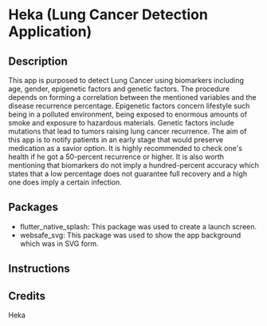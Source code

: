 # Heka (Lung Cancer Detection Application)
## Description 
This app is purposed to detect Lung Cancer using biomarkers including age, gender, epigenetic factors and genetic factors. The procedure depends on forming a correlation between the mentioned variables and the disease recurrence percentage. Epigenetic factors concern lifestyle such being in a polluted environment, being exposed to enormous amounts of smoke and exposure to hazardous materials. Genetic factors include mutations that lead to tumors raising lung cancer recurrence. The aim of this app is to notify patients in an early stage that would preserve medication as a savior option. It is highly recommended to check one's health if he got a 50-percent recurrence or higher. It is also worth mentioning that biomarkers do not imply a hundred-percent accuracy which states that a low percentage does not guarantee full recovery and a high one does imply a certain infection. 
## Packages 
- flutter_native_splash: This package was used to create a launch screen.
- websafe_svg: This package was used to show the app background which was in SVG form.
## Instructions
## Credits
Heka 
